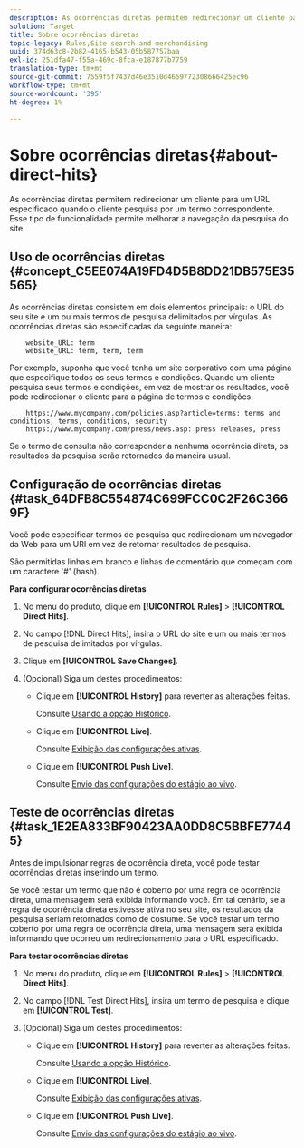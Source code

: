 ```yaml
---
description: As ocorrências diretas permitem redirecionar um cliente para um URL especificado quando o cliente pesquisa por um termo correspondente. Esse tipo de funcionalidade permite melhorar a navegação da pesquisa do site.
solution: Target
title: Sobre ocorrências diretas
topic-legacy: Rules,Site search and merchandising
uuid: 374d63c8-2b82-4165-b543-05b587757baa
exl-id: 251dfa47-f55a-469c-8fca-e187877b7759
translation-type: tm+mt
source-git-commit: 7559f5f7437d46e3510d4659772308666425ec96
workflow-type: tm+mt
source-wordcount: '395'
ht-degree: 1%

---
```


# Sobre ocorrências diretas{#about-direct-hits}

As ocorrências diretas permitem redirecionar um cliente para um URL especificado quando o cliente pesquisa por um termo correspondente. Esse tipo de funcionalidade permite melhorar a navegação da pesquisa do site.

## Uso de ocorrências diretas {#concept_C5EE074A19FD4D5B8DD21DB575E35565}

As ocorrências diretas consistem em dois elementos principais: o URL do seu site e um ou mais termos de pesquisa delimitados por vírgulas. As ocorrências diretas são especificadas da seguinte maneira:

```
    website_URL: term
    website_URL: term, term, term
```

Por exemplo, suponha que você tenha um site corporativo com uma página que especifique todos os seus termos e condições. Quando um cliente pesquisa seus termos e condições, em vez de mostrar os resultados, você pode redirecionar o cliente para a página de termos e condições.

```
    https://www.mycompany.com/policies.asp?article=terms: terms and conditions, terms, conditions, security
    https://www.mycompany.com/press/news.asp: press releases, press
```

Se o termo de consulta não corresponder a nenhuma ocorrência direta, os resultados da pesquisa serão retornados da maneira usual.

## Configuração de ocorrências diretas {#task_64DFB8C554874C699FCC0C2F26C3669F}

Você pode especificar termos de pesquisa que redirecionam um navegador da Web para um URI em vez de retornar resultados de pesquisa.

<!-- 

t_configuring_direct_hits.xml

 -->

São permitidas linhas em branco e linhas de comentário que começam com um caractere &#39;#&#39; (hash).

**Para configurar ocorrências diretas**

1. No menu do produto, clique em **[!UICONTROL Rules]** > **[!UICONTROL Direct Hits]**.
1. No campo [!DNL Direct Hits], insira o URL do site e um ou mais termos de pesquisa delimitados por vírgulas.
1. Clique em **[!UICONTROL Save Changes]**.
1. (Opcional) Siga um destes procedimentos:

   * Clique em **[!UICONTROL History]** para reverter as alterações feitas.

      Consulte [Usando a opção Histórico](../t-using-the-history-option.md#task_70DD3F87A67242BBBD2CB27156F43002).

   * Clique em **[!UICONTROL Live]**.

      Consulte [Exibição das configurações ativas](../c-about-staging.md#task_401A0EBDB5DB4D4CA933CBA7BECDC10F).

   * Clique em **[!UICONTROL Push Live]**.

      Consulte [Envio das configurações do estágio ao vivo](../c-about-staging.md#task_44306783B4C0408AAA58B471DAF2D9A4).

## Teste de ocorrências diretas {#task_1E2EA833BF90423AA0DD8C5BBFE77445}

Antes de impulsionar regras de ocorrência direta, você pode testar ocorrências diretas inserindo um termo.

<!-- 

t_testing_direct_hits.xml

 -->

Se você testar um termo que não é coberto por uma regra de ocorrência direta, uma mensagem será exibida informando você. Em tal cenário, se a regra de ocorrência direta estivesse ativa no seu site, os resultados da pesquisa seriam retornados como de costume. Se você testar um termo coberto por uma regra de ocorrência direta, uma mensagem será exibida informando que ocorreu um redirecionamento para o URL especificado.

**Para testar ocorrências diretas**

1. No menu do produto, clique em **[!UICONTROL Rules]** > **[!UICONTROL Direct Hits]**.
1. No campo [!DNL Test Direct Hits], insira um termo de pesquisa e clique em **[!UICONTROL Test]**.
1. (Opcional) Siga um destes procedimentos:

   * Clique em **[!UICONTROL History]** para reverter as alterações feitas.

      Consulte [Usando a opção Histórico](../t-using-the-history-option.md#task_70DD3F87A67242BBBD2CB27156F43002).

   * Clique em **[!UICONTROL Live]**.

      Consulte [Exibição das configurações ativas](../c-about-staging.md#task_401A0EBDB5DB4D4CA933CBA7BECDC10F).

   * Clique em **[!UICONTROL Push Live]**.

      Consulte [Envio das configurações do estágio ao vivo](../c-about-staging.md#task_44306783B4C0408AAA58B471DAF2D9A4).
